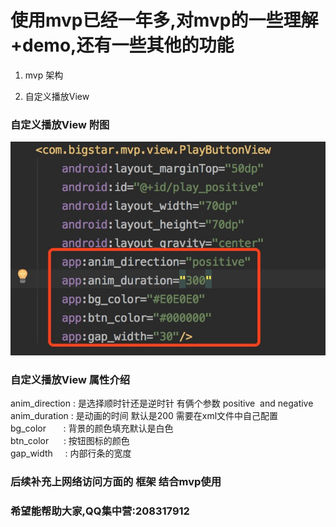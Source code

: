 # 使用mvp已经一年多,对mvp的一些理解+demo,还有一些其他的功能


1. mvp 架构 

2. 自定义播放View 
### 自定义播放View 附图
![image](https://github.com/wangxingxing001/mvp/blob/master/app/src/main/res/drawable/play1.png)

### 自定义播放View 属性介绍

anim_direction : 是选择顺时针还是逆时针 有俩个参数 positive  and  negative<br/>
anim_duration  : 是动画的时间 默认是200 需要在xml文件中自己配置<br/>
bg_color       : 背景的颜色填充默认是白色<br/>
btn_color      : 按钮图标的颜色<br/>
gap_width      : 内部行条的宽度<br/>















### 后续补充上网络访问方面的 框架 结合mvp使用

### 希望能帮助大家,QQ集中营:208317912

